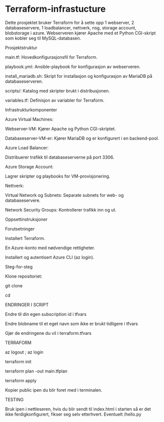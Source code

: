 # Terraform-infrastucture

Dette prosjektet bruker Terraform for å sette opp 1 webserver, 2 databaseservere, 1 loadbalancer, nettverk, nsg, storage account, blobstorage i azure. Webserveren kjører Apache med et Python CGI-skript som kobler seg til MySQL-databasen. 


Prosjektstruktur

main.tf: Hovedkonfigurasjonsfil for Terraform.

playbook.yml: Ansible-playbook for konfigurasjon av webserveren.

install_mariadb.sh: Skript for installasjon og konfigurasjon av MariaDB på databaseserveren.

scripts/: Katalog med skripter brukt i distribusjonen.

variables.tf: Definisjon av variabler for Terraform.


Infrastrukturkomponenter

Azure Virtual Machines:

Webserver-VM: Kjører Apache og Python CGI-skriptet.

Databaseserver-VM-er: Kjører MariaDB og er konfigurert i en backend-pool.

Azure Load Balancer:

Distribuerer trafikk til databaseserverne på port 3306.

Azure Storage Account:

Lagrer skripter og playbooks for VM-provisjonering.

Nettverk:

Virtual Network og Subnets: Separate subnets for web- og databaseservere.

Network Security Groups: Kontrollerer trafikk inn og ut.


Oppsettinstruksjoner

Forutsetninger

Installert Terraform.

En Azure-konto med nødvendige rettigheter.

Installert og autentisert Azure CLI (az login).



Steg-for-steg

Klone repositoriet:

git clone <repository-url>

cd <repository-directory>


ENDRINGER I SCRIPT

Endre til din egen subscription id i tfvars

Endre blobname til et eget navn som ikke er brukt tidligere i tfvars

Gjør de endringene du vil i terraform.tfvars


TERRAFORM

az logout ; az login 

terraform init

terraform plan -out main.tfplan

terraform apply

Kopier public ipen du blir foret med i terminalen.


TESTING

Bruk ipen i nettleseren, hvis du blir sendt til index.html i starten så er det ikke ferdigkonfigurert, fikser seg selv etterhvert.
Eventuelt /hello.py
